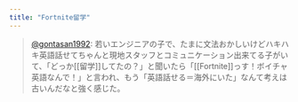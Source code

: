 ```yaml
---
title: "Fortnite留学"
---
```


> [@gontasan1992](https://twitter.com/gontasan1992/status/1594644810828513280?s=46&t=O0OjAsS5FBh6bjm3HUda7w): 若いエンジニアの子で、たまに文法おかしいけどハキハキ英語話せてちゃんと現地スタッフとコミュニケーション出来てる子がいて、「どっか[[留学]]してたの？」と聞いたら「[[Fortnite]]っす！ボイチャ英語なんで！」と言われ、もう「英語話せる＝海外にいた」なんて考えは古いんだなと強く感じた。

